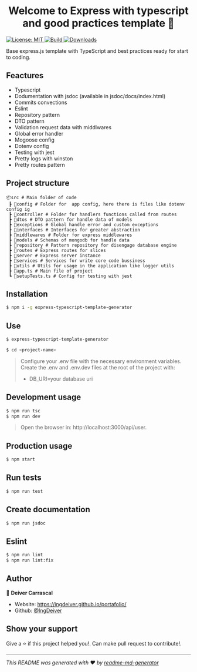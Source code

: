<h1 align="center">Welcome to Express with typescript and good practices template 👋</h1>
<p>
  <a href="#" target="_blank">
    <img alt="License: MIT" src="https://img.shields.io/badge/License-MIT-yellow.svg" />
  </a>
   <a href="#" target="_blank">
    <img alt="Build" src="https://img.shields.io/travis/IngDeiver/express-typescript-template-generator" />
  </a>
   <a href="#" target="_blank">
    <img alt="Downloads" src="https://img.shields.io/jsdelivr/npm/hw/express-typescript-template-generator" />
  </a>
  
</p>

Base express.js template with TypeScript and  best practices ready for start to coding.

## Feactures 
- Typescript
- Dodumentation with jsdoc (available in jsdoc/docs/index.html)
- Commits convections
- Eslint
- Repository pattern
- DTO pattern
- Validation request data with middlwares
- Global error handler
- Mogoose config
- Dotenv config
- Testing with jest
- Pretty logs with winston
- Pretty routes pattern

## Project structure
```
📦src # Main folder of code
 ┣ 📂config # Folder for  app config, here there is files like dotenv config ig 
 ┣ 📂controller # Folder for handlers functions called from routes
 ┣ 📂dtos # DTO pattern for handle data of models
 ┣ 📂exceptions # Global handle error and custom exceptions
 ┣ 📂interfaces # Interfaces for greater abstraction
 ┣ 📂middlewares # Folder for express middlewares
 ┣ 📂models # Schemas of mongodb for handle data
 ┣ 📂repository # Pattern repository for disengage database engine
 ┣ 📂routes # Express routes for slices
 ┣ 📂server # Express server instance
 ┣ 📂services # Services for write core code bussiness
 ┣ 📂utils # Utils for usage in the application like logger utils
 ┣ 📜app.ts # Main file of project
 ┗ 📜setupTests.ts # Config for testing with jest
```

## Installation
```sh
$ npm i -g express-typescript-template-generator
```

## Use
```sh
$ express-typescript-template-generator
```
```sh
$ cd <project-name>
```
> Configure your .env file with the necessary environment variables.
> Create the .env and .env.dev files at the root of the project with:
> - DB_URI=your database uri

## Development usage

```sh
$ npm run tsc
$ npm run dev
```
> Open the browser in: http://localhost:3000/api/user.

## Production usage

```sh
$ npm start
```

## Run tests

```sh
$ npm run test
```

## Create documentation

```sh
$ npm run jsdoc
```

## Eslint

```sh
$ npm run lint
$ npm run lint:fix
```

## Author

👤 **Deiver Carrascal**

* Website: https://ingdeiver.github.io/portafolio/
* Github: [@IngDeiver](https://github.com/IngDeiver)

## Show your support

Give a ⭐️ if this project helped you!.
Can make pull request to contribute!.

***
_This README was generated with ❤️ by [readme-md-generator](https://github.com/kefranabg/readme-md-generator)_